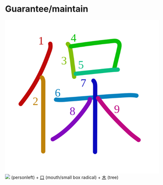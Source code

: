 # Guarantee/maintain
![4fdd](../kanji-colorize/4fdd.svg)
![](http://www.kanjidamage.com/assets/radsmall/man-d0fa8d3e87b0dcd06a7777a6693f057bfe7d041f88edfa20c6663c61cf324435.jpg) (personleft) + [口](口.md) (mouth/small box radical) + [木](木.md) (tree) 